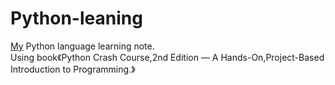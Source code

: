 # Python-leaning
[My](http://github.com/yanboishere/) Python language learning note.<br>
Using book《Python Crash Course,2nd Edition — A Hands-On,Project-Based Introduction to Programming.》




